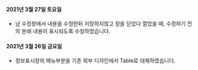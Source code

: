 #### 2021년 3월 27일 토요일
* 냠 수정창에서 내용을 수정한뒤 저장하지않고 창을 닫았다 열었을 때, 수정하기 전의 본래 내용이 표시되도록 수정하였습니다.

#### 2021년 3월 26일 금요일
* 정보표시창의 메뉴부분을 기존 외부 디자인에서 Table로 대체하였습니다.
